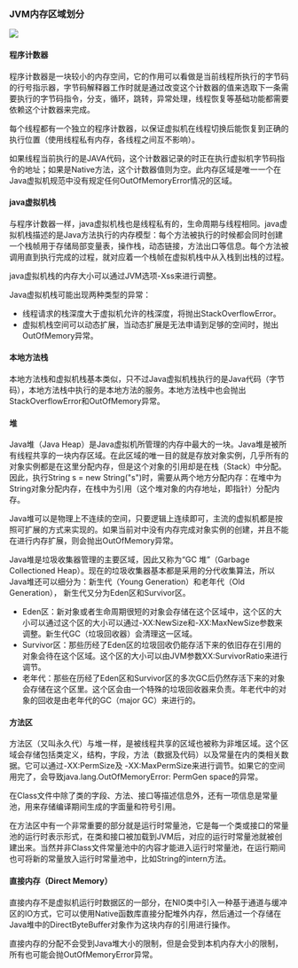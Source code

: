 ### JVM内存区域划分
![](http://172.16.50.198:8888/admin/image/bd8b6802-5acd-44f4-9d76-e3f1cd30b2bd.jpg)

#### 程序计数器
程序计数器是一块较小的内存空间，它的作用可以看做是当前线程所执行的字节码的行号指示器，字节码解释器工作时就是通过改变这个计数器的值来选取下一条需要执行的字节码指令，分支，循环，跳转，异常处理，线程恢复等基础功能都需要依赖这个计数器来完成。

每个线程都有一个独立的程序计数器，以保证虚拟机在线程切换后能恢复到正确的执行位置（使用线程私有内存，各线程之间互不影响）。

如果线程当前执行的是JAVA代码，这个计数器记录的时正在执行虚拟机字节码指令的地址；如果是Native方法，这个计数器值则为空。此内存区域是唯一一个在Java虚拟机规范中没有规定任何OutOfMemoryError情况的区域。

#### java虚拟机栈
与程序计数器一样，java虚拟机栈也是线程私有的，生命周期与线程相同。java虚拟机栈描述的是Java方法执行的内存模型：每个方法被执行的时候都会同时创建一个栈帧用于存储局部变量表，操作栈，动态链接，方法出口等信息。每个方法被调用直到执行完成的过程，就对应着一个栈帧在虚拟机栈中从入栈到出栈的过程。

java虚拟机栈的内存大小可以通过JVM选项-Xss来进行调整。

Java虚拟机栈可能出现两种类型的异常：
- 线程请求的栈深度大于虚拟机允许的栈深度，将抛出StackOverflowError。
- 虚拟机栈空间可以动态扩展，当动态扩展是无法申请到足够的空间时，抛出OutOfMemory异常。

#### 本地方法栈
本地方法栈和虚拟机栈基本类似，只不过Java虚拟机栈执行的是Java代码（字节码），本地方法栈中执行的是本地方法的服务。本地方法栈中也会抛出StackOverflowError和OutOfMemory异常。

#### 堆
Java堆（Java Heap）是Java虚拟机所管理的内存中最大的一块。Java堆是被所有线程共享的一块内存区域。在此区域的唯一目的就是存放对象实例，几乎所有的对象实例都是在这里分配内存，但是这个对象的引用却是在栈（Stack）中分配。因此，执行String s = new String("s")时，需要从两个地方分配内存：在堆中为String对象分配内存，在栈中为引用（这个堆对象的内存地址，即指针）分配内存。

Java堆可以是物理上不连续的空间，只要逻辑上连续即可，主流的虚拟机都是按照可扩展的方式来实现的。如果当前对中没有内存完成对象实例的创建，并且不能在进行内存扩展，则会抛出OutOfMemory异常。

Java堆是垃圾收集器管理的主要区域，因此又称为“GC 堆”（Garbage Collectioned Heap）。现在的垃圾收集器基本都是采用的分代收集算法，所以Java堆还可以细分为：新生代（Young Generation）和老年代（Old Generation）， 新生代又分为Eden区和Survivor区。
- Eden区：新对象或者生命周期很短的对象会存储在这个区域中，这个区的大小可以通过这个区的大小可以通过-XX:NewSize和-XX:MaxNewSize参数来调整。新生代GC（垃圾回收器）会清理这一区域。
- Survivor区：那些历经了Eden区的垃圾回收仍能存活下来的依旧存在引用的对象会待在这个区域。这个区的大小可以由JVM参数XX:SurvivorRatio来进行调节。
- 老年代：那些在历经了Eden区和Survivor区的多次GC后仍然存活下来的对象会存储在这个区里。这个区会由一个特殊的垃圾回收器来负责。年老代中的对象的回收是由老年代的GC（major GC）来进行的。

#### 方法区
方法区（又叫永久代）与堆一样，是被线程共享的区域也被称为非堆区域。这个区域会存储包括类定义，结构，字段，方法（数据及代码）以及常量在内的类相关数据。它可以通过-XX:PermSize及 -XX:MaxPermSize来进行调节。如果它的空间用完了，会导致java.lang.OutOfMemoryError: PermGen space的异常。

在Class文件中除了类的字段、方法、接口等描述信息外，还有一项信息是常量池，用来存储编译期间生成的字面量和符号引用。

在方法区中有一个非常重要的部分就是运行时常量池，它是每一个类或接口的常量池的运行时表示形式，在类和接口被加载到JVM后，对应的运行时常量池就被创建出来。当然并非Class文件常量池中的内容才能进入运行时常量池，在运行期间也可将新的常量放入运行时常量池中，比如String的intern方法。

#### 直接内存（Direct Memory）
直接内存不是虚拟机运行时数据区的一部分，在NIO类中引入一种基于通道与缓冲区的IO方式，它可以使用Native函数库直接分配堆外内存，然后通过一个存储在Java堆中的DirectByteBuffer对象作为这块内存的引用进行操作。

直接内存的分配不会受到Java堆大小的限制，但是会受到本机内存大小的限制，所有也可能会抛OutOfMemoryError异常。


